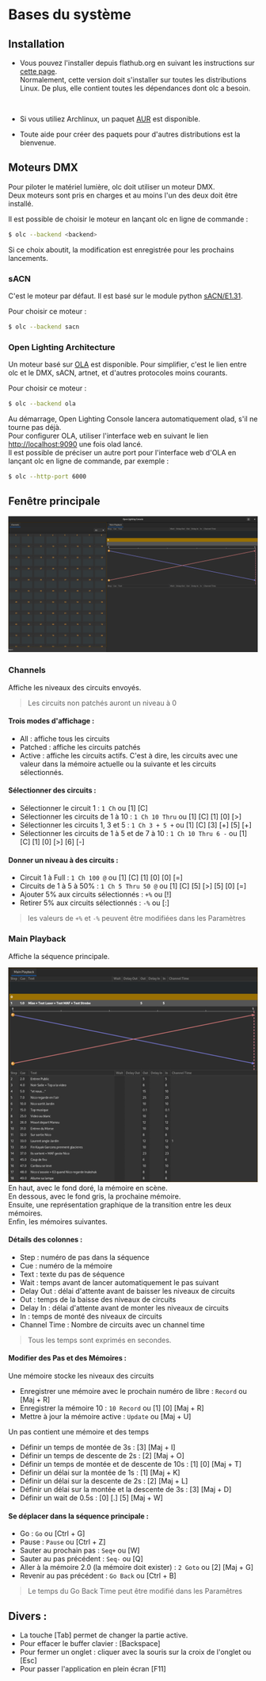# Bases du système

## Installation

- Vous pouvez l'installer depuis flathub.org en suivant les instructions sur
[cette page](https://flathub.org/apps/com.github.mikacousin.olc).  
Normalement, cette version doit s'installer sur toutes les distributions Linux. De plus, elle contient toutes les dépendances dont olc a besoin.

[<img alt="" height="100" src="https://flathub.org/assets/badges/flathub-badge-en.png">](https://flathub.org/apps/com.github.mikacousin.olc)

- Si vous utiliez Archlinux, un paquet
[AUR](https://aur.archlinux.org/packages/olc-git) est disponible.

- Toute aide pour créer des paquets pour d'autres distributions est la bienvenue.

## Moteurs DMX
Pour piloter le matériel lumière, olc doit utiliser un moteur DMX.  
Deux moteurs sont pris en charges et au moins l'un des deux doit être installé.  

Il est possible de choisir le moteur en lançant olc en ligne de commande :
```bash
$ olc --backend <backend>
```
Si ce choix aboutit, la modification est enregistrée pour les prochains lancements.

### sACN
C'est le moteur par défaut.
Il est basé sur le module python [sACN/E1.31](https://github.com/Hundemeier/sacn).  

Pour choisir ce moteur :
```bash
$ olc --backend sacn
```

### Open Lighting Architecture
Un moteur basé sur [OLA](https://www.openlighting.org/ola/) est disponible. Pour simplifier, c'est le lien entre olc et le DMX, sACN, artnet, et d'autres protocoles moins courants.  

Pour choisir ce moteur :
```bash
$ olc --backend ola
```
Au démarrage, Open Lighting Console lancera automatiquement olad, s'il ne tourne pas déjà.  
Pour configurer OLA, utiliser l'interface web en suivant le lien [http://localhost:9090](http://localhost:9090) une fois olad lancé.  
Il est possible de préciser un autre port pour l'interface web d'OLA en lançant olc en ligne de commande, par exemple :
```bash
$ olc --http-port 6000
```

## Fenêtre principale
![Fenêtre principale](pictures/main_window.png)

### Channels
Affiche les niveaux des circuits envoyés.
> Les circuits non patchés auront un niveau à 0

#### Trois modes d'affichage :
- All : affiche tous les circuits
- Patched : affiche les circuits patchés
- Active : affiche les circuits actifs. C'est à dire, les circuits avec une valeur dans la mémoire actuelle ou la suivante et les circuits sélectionnés.

#### Sélectionner des circuits :
- Sélectionner le circuit 1 : `1 Ch` ou [1] [C]
- Sélectionner les circuits de 1 à 10 : `1 Ch 10 Thru` ou [1] [C] [1] [0] [>]
- Sélectionner les circuits 1, 3 et 5 : `1 Ch 3 + 5 +` ou [1] [C] [3] [+] [5] [+]
- Sélectionner les circuits de 1 à 5 et de 7 à 10 : `1 Ch 10 Thru 6 -` ou [1] [C] [1] [0] [>] [6] [-]

#### Donner un niveau à des circuits :
- Circuit 1 à Full : `1 Ch 100 @` ou [1] [C] [1] [0] [0] [=]
- Circuits de 1 à 5 à 50% : `1 Ch 5 Thru 50 @` ou [1] [C] [5] [>] [5] [0] [=]
- Ajouter 5% aux circuits sélectionnés : `+%` ou [!]
- Retirer 5% aux circuits sélectionnés : `-%` ou [:]
> les valeurs de `+%` et `-%` peuvent être modifiées dans les Paramètres

### Main Playback
Affiche la séquence principale.

![Séquence principale](pictures/main_playback.png)
En haut, avec le fond doré, la mémoire en scène.  
En dessous, avec le fond gris, la prochaine mémoire.  
Ensuite, une représentation graphique de la transition entre les deux mémoires.  
Enfin, les mémoires suivantes.

#### Détails des colonnes :
- Step : numéro de pas dans la séquence
- Cue : numéro de la mémoire
- Text : texte du pas de séquence
- Wait : temps avant de lancer automatiquement le pas suivant
- Delay Out : délai d'attente avant de baisser les niveaux de circuits
- Out : temps de la baisse des niveaux de circuits
- Delay In : délai d'attente avant de monter les niveaux de circuits
- In : temps de monté des niveaux de circuits
- Channel Time : Nombre de circuits avec un channel time
> Tous les temps sont exprimés en secondes.

#### Modifier des Pas et des Mémoires :

Une mémoire stocke les niveaux des circuits

- Enregistrer une mémoire avec le prochain numéro de libre :  `Record` ou [Maj + R]
- Enregistrer la mémoire 10 :  `10 Record` ou [1] [0] [Maj + R]
- Mettre à jour la mémoire active : `Update` ou [Maj + U]

Un pas contient une mémoire et des temps

- Définir un temps de montée de 3s : [3] [Maj + I]
- Définir un temps de descente de 2s : [2] [Maj + O]
- Définir un temps de montée et de descente de 10s : [1] [0] [Maj + T]
- Définir un délai sur la montée de 1s : [1] [Maj + K]
- Définir un délai sur la descente de 2s : [2] [Maj + L]
- Définir un délai sur la montée et la descente de 3s : [3] [Maj + D]
- Définir un wait de 0.5s : [0] [.] [5] [Maj + W]

#### Se déplacer dans la séquence principale :
- Go : `Go` ou [Ctrl + G]
- Pause : `Pause` ou [Ctrl + Z]
- Sauter au prochain pas : `Seq+` ou [W]
- Sauter au pas précédent : `Seq-` ou [Q]
- Aller à la mémoire 2.0 (la mémoire doit exister) : `2 Goto` ou [2] [Maj + G]
- Revenir au pas précédent :  `Go Back` ou [Ctrl + B]
> Le temps du Go Back Time peut être modifié dans les Paramêtres

## Divers :
- La touche [Tab] permet de changer la partie active.
- Pour effacer le buffer clavier : [Backspace]
- Pour fermer un onglet : cliquer avec la souris sur la croix de l'onglet ou [Esc]
- Pour passer l'application en plein écran [F11]
